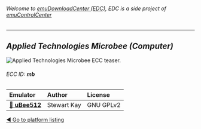 ###### Welcome to [emuDownloadCenter (EDC)](https://github.com/PhoenixInteractiveNL/emuDownloadCenter/wiki/), EDC is a side project of [emuControlCenter](https://github.com/PhoenixInteractiveNL/emuControlCenter/wiki/)
***
## _Applied Technologies Microbee (Computer)_
![](https://raw.githubusercontent.com/wiki/PhoenixInteractiveNL/emuDownloadCenter/images_platform/ecc_mb_teaser.png "Applied Technologies Microbee ECC teaser.")
###### ECC ID: **mb**

| Emulator   | Author      | License     |
|:-----------|:------------|:------------|
| [:file_folder: **uBee512**](https://github.com/PhoenixInteractiveNL/emuDownloadCenter/wiki/Emulator-ubee512#menu) | Stewart Kay | GNU GPLv2 |

[:arrow_backward: Go to platform listing](https://github.com/PhoenixInteractiveNL/emuDownloadCenter/wiki/EDC-Platform-List)
